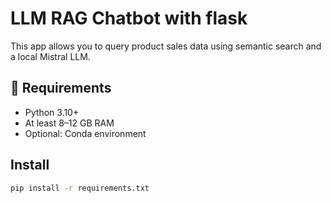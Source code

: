 # LLM RAG Chatbot with flask

This app allows you to query product sales data using semantic search and a local Mistral LLM.

## 🔧 Requirements

- Python 3.10+
- At least 8–12 GB RAM
- Optional: Conda environment

## Install

```bash
pip install -r requirements.txt